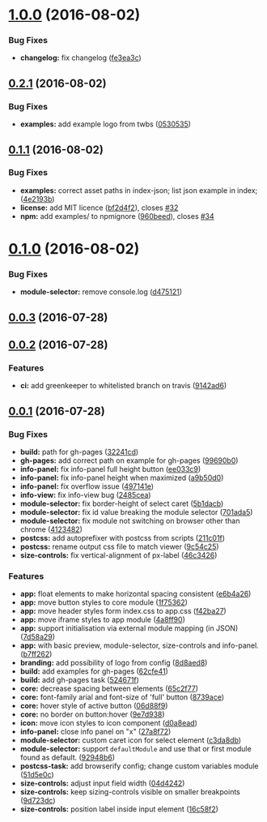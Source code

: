 <a name="1.0.0"></a>
# [1.0.0](https://github.com/voorhoede/demo-viewer/compare/v0.2.1...v1.0.0) (2016-08-02)


### Bug Fixes

* **changelog:** fix changelog ([fe3ea3c](https://github.com/voorhoede/demo-viewer/commit/fe3ea3c))



<a name="0.2.1"></a>
## [0.2.1](https://github.com/voorhoede/demo-viewer/compare/v0.1.1...v0.2.1) (2016-08-02)


### Bug Fixes

* **examples:** add example logo from twbs ([0530535](https://github.com/voorhoede/demo-viewer/commit/0530535))



<a name="0.1.1"></a>
## [0.1.1](https://github.com/voorhoede/demo-viewer/compare/v0.1.0...v0.1.1) (2016-08-02)


### Bug Fixes

* **examples:** correct asset paths in index-json; list json example in index; ([4e2193b](https://github.com/voorhoede/demo-viewer/commit/4e2193b))
* **license:** add MIT licence ([bf2d4f2](https://github.com/voorhoede/demo-viewer/commit/bf2d4f2)), closes [#32](https://github.com/voorhoede/demo-viewer/issues/32)
* **npm:** add examples/ to npmignore ([960beed](https://github.com/voorhoede/demo-viewer/commit/960beed)), closes [#34](https://github.com/voorhoede/demo-viewer/issues/34)



<a name="0.1.0"></a>
# [0.1.0](https://github.com/voorhoede/demo-viewer/compare/v0.0.3...v0.1.0) (2016-08-02)


### Bug Fixes

* **module-selector:** remove console.log ([d475121](https://github.com/voorhoede/demo-viewer/commit/d475121))



<a name="0.0.3"></a>
## [0.0.3](https://github.com/voorhoede/demo-viewer/compare/v0.0.2...v0.0.3) (2016-07-28)



<a name="0.0.2"></a>
## [0.0.2](https://github.com/voorhoede/demo-viewer/compare/v0.0.1...v0.0.2) (2016-07-28)


### Features

* **ci:** add greenkeeper to whitelisted branch on travis ([9142ad6](https://github.com/voorhoede/demo-viewer/commit/9142ad6))



<a name="0.0.1"></a>
## [0.0.1](https://github.com/voorhoede/demo-viewer/compare/b7ff262...v0.0.1) (2016-07-28)


### Bug Fixes

* **build:** path for gh-pages ([32241cd](https://github.com/voorhoede/demo-viewer/commit/32241cd))
* **gh-pages:** add correct path on example for gh-pages ([99690b0](https://github.com/voorhoede/demo-viewer/commit/99690b0))
* **info-panel:** fix info-panel full height button ([ee033c9](https://github.com/voorhoede/demo-viewer/commit/ee033c9))
* **info-panel:** fix info-panel height when maximized ([a9b50d0](https://github.com/voorhoede/demo-viewer/commit/a9b50d0))
* **info-panel:** fix overflow issue ([497141e](https://github.com/voorhoede/demo-viewer/commit/497141e))
* **info-view:** fix info-view bug ([2485cea](https://github.com/voorhoede/demo-viewer/commit/2485cea))
* **module-selector:** fix border-height of select caret ([5b1dacb](https://github.com/voorhoede/demo-viewer/commit/5b1dacb))
* **module-selector:** fix id value breaking the module selector ([701ada5](https://github.com/voorhoede/demo-viewer/commit/701ada5))
* **module-selector:** fix module not switching on browser other than chrome ([4123482](https://github.com/voorhoede/demo-viewer/commit/4123482))
* **postcss:** add autoprefixer with postcss from scripts ([211c01f](https://github.com/voorhoede/demo-viewer/commit/211c01f))
* **postcss:** rename output css file to match viewer ([9c54c25](https://github.com/voorhoede/demo-viewer/commit/9c54c25))
* **size-controls:** fix vertical-alignment of px-label ([46c3426](https://github.com/voorhoede/demo-viewer/commit/46c3426))


### Features

* **app:** float elements to make horizontal spacing consistent ([e6b4a26](https://github.com/voorhoede/demo-viewer/commit/e6b4a26))
* **app:** move button styles to core module ([1f75362](https://github.com/voorhoede/demo-viewer/commit/1f75362))
* **app:** move header styles form index.css to app.css ([f42ba27](https://github.com/voorhoede/demo-viewer/commit/f42ba27))
* **app:** move iframe styles to app module ([4a8ff90](https://github.com/voorhoede/demo-viewer/commit/4a8ff90))
* **app:** support initialisation via external module mapping (in JSON) ([7d58a29](https://github.com/voorhoede/demo-viewer/commit/7d58a29))
* **app:** with basic preview, module-selector, size-controls and info-panel. ([b7ff262](https://github.com/voorhoede/demo-viewer/commit/b7ff262))
* **branding:** add possibility of logo from config ([8d8aed8](https://github.com/voorhoede/demo-viewer/commit/8d8aed8))
* **build:** add examples for gh-pages ([62cfe41](https://github.com/voorhoede/demo-viewer/commit/62cfe41))
* **build:** add gh-pages task ([524671f](https://github.com/voorhoede/demo-viewer/commit/524671f))
* **core:** decrease spacing between elements ([65c2f77](https://github.com/voorhoede/demo-viewer/commit/65c2f77))
* **core:** font-family arial and font-size of 'full' button ([8739ace](https://github.com/voorhoede/demo-viewer/commit/8739ace))
* **core:** hover style of active button ([06d88f9](https://github.com/voorhoede/demo-viewer/commit/06d88f9))
* **core:** no border on button:hover ([9e7d938](https://github.com/voorhoede/demo-viewer/commit/9e7d938))
* **icon:** move icon styles to icon component ([d0a8ead](https://github.com/voorhoede/demo-viewer/commit/d0a8ead))
* **info-panel:** close info panel on "x" ([27a8f72](https://github.com/voorhoede/demo-viewer/commit/27a8f72))
* **module-selector:** custom caret icon for select element ([c3da8db](https://github.com/voorhoede/demo-viewer/commit/c3da8db))
* **module-selector:** support `defaultModule` and use that or first module found as default. ([92948b6](https://github.com/voorhoede/demo-viewer/commit/92948b6))
* **postcss-task:** add browserify config; change custom variables module ([51d5e0c](https://github.com/voorhoede/demo-viewer/commit/51d5e0c))
* **size-controls:** adjust input field width ([04d4242](https://github.com/voorhoede/demo-viewer/commit/04d4242))
* **size-controls:** keep sizing-controls visible on smaller breakpoints ([9d723dc](https://github.com/voorhoede/demo-viewer/commit/9d723dc))
* **size-controls:** position label inside input element ([16c58f2](https://github.com/voorhoede/demo-viewer/commit/16c58f2))



